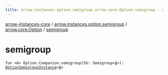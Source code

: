 ```yaml
---
title: arrow.instances.option.semigroup.arrow.core.Option.semigroup - arrow-instances-core
---
```


[arrow-instances-core](../../index.html) / [arrow.instances.option.semigroup](../index.html) / [arrow.core.Option](index.html) / [semigroup](./semigroup.html)

# semigroup

`fun <A> Option.Companion.semigroup(SG: Semigroup<`[`A`](semigroup.html#A)`>): `[`OptionSemigroupInstance`](../../arrow.instances/-option-semigroup-instance/index.html)`<`[`A`](semigroup.html#A)`>`